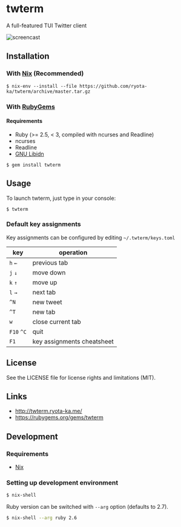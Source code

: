 # twterm

A full-featured TUI Twitter client

![screencast](http://twterm.ryota-ka.me/screencast.gif)

## Installation

### With [Nix](https://nixos.org/) (Recommended)

```
$ nix-env --install --file https://github.com/ryota-ka/twterm/archive/master.tar.gz
```

### With [RubyGems](https://rubygems.org/)

####  Requirements

- Ruby (>= 2.5, < 3, compiled with ncurses and Readline)
- ncurses
- Readline
- [GNU Libidn](https://www.gnu.org/software/libidn/)

```
$ gem install twterm
```

## Usage

To launch twterm, just type in your console:

```
$ twterm
```

### Default key assignments

Key assignments can be configured by editing `~/.twterm/keys.toml`

key | operation
--- | ---
`h` `←` | previous tab
`j` `↓` | move down
`k` `↑` | move up
`l` `→` | next tab
`^N` | new tweet
`^T` | new tab
`w` | close current tab
`F10` `^C` | quit
`F1` | key assignments cheatsheet

## License

See the LICENSE file for license rights and limitations (MIT).

## Links

- http://twterm.ryota-ka.me/
- https://rubygems.org/gems/twterm

## Development

### Requirements

- [Nix](https://nixos.org/)

### Setting up development environment

```sh
$ nix-shell
```

Ruby version can be switched with `--arg` option (defaults to 2.7).

```sh
$ nix-shell --arg ruby 2.6
```
